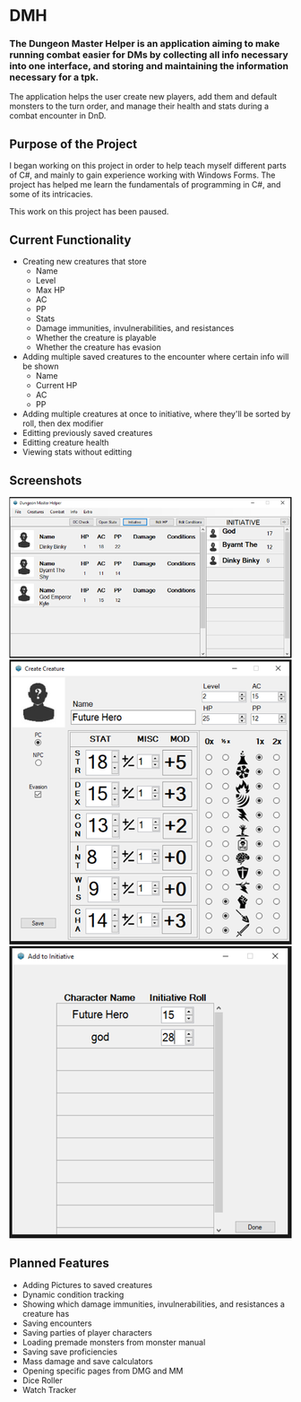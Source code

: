 # DMH

### The Dungeon Master Helper is an application aiming to make running combat easier for DMs by collecting all info necessary into one interface, and storing and maintaining the information necessary for a tpk.

The application helps the user create new players, add them and default monsters to the turn order, and manage their health and stats during a combat encounter in DnD.

## Purpose of the Project
I began working on this project in order to help teach myself different parts of C#, and mainly to gain experience working with Windows Forms. The project has helped me learn the fundamentals of programming in C#, and some of its intricacies.

This work on this project has been paused.

## Current Functionality
- Creating new creatures that store
  - Name
  - Level
  - Max HP
  - AC
  - PP
  - Stats
  - Damage immunities, invulnerabilities, and resistances
  - Whether the creature is playable
  - Whether the creature has evasion
- Adding multiple saved creatures to the encounter where certain info will be shown
  - Name
  - Current HP
  - AC
  - PP
- Adding multiple creatures at once to initiative, where they'll be sorted by roll, then dex modifier
- Editting previously saved creatures
- Editting creature health
- Viewing stats without editting

## Screenshots
<img src="https://github.com/cartex10/DMH/blob/main/Dungeon Master Helper/img/git/mainPage.PNG">

<img src="https://github.com/cartex10/DMH/blob/main/Dungeon Master Helper/img/git/createCreature.PNG">

<img src="https://github.com/cartex10/DMH/blob/main/Dungeon Master Helper/img/git/addtoinitiative.PNG">

## Planned Features
- Adding Pictures to saved creatures
- Dynamic condition tracking
- Showing which damage immunities, invulnerabilities, and resistances a creature has
- Saving encounters
- Saving parties of player characters
- Loading premade monsters from monster manual
- Saving save proficiencies
- Mass damage and save calculators
- Opening specific pages from DMG and MM
- Dice Roller
- Watch Tracker
